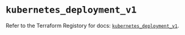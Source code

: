 # `kubernetes_deployment_v1`

Refer to the Terraform Registory for docs: [`kubernetes_deployment_v1`](https://registry.terraform.io/providers/hashicorp/kubernetes/2.21.0/docs/resources/deployment_v1).
